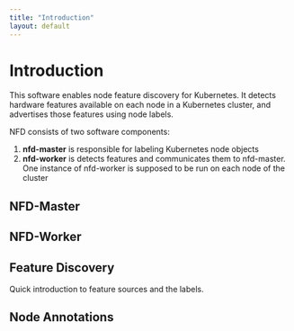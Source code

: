 ```yaml
---
title: "Introduction"
layout: default
---
```


# Introduction

This software enables node feature discovery for Kubernetes. It detects
hardware features available on each node in a Kubernetes cluster, and advertises
those features using node labels.

NFD consists of two software components:
1. **nfd-master** is responsible for labeling Kubernetes node objects
2. **nfd-worker** is detects features and communicates them to nfd-master.
   One instance of nfd-worker is supposed to be run on each node of the cluster


## NFD-Master


## NFD-Worker


## Feature Discovery

Quick introduction to feature sources and the labels.

## Node Annotations
